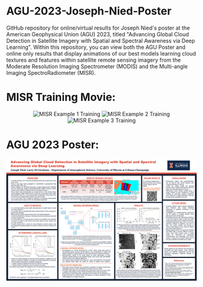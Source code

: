 # AGU-2023-Joseph-Nied-Poster
GitHub repository for online/virtual results for Joseph Nied's poster at the American Geophysical Union (AGU) 2023, titled "Advancing Global Cloud Detection in Satellite Imagery with Spatial and Spectral Awareness via Deep Learning". Within this repository, you can view both the AGU Poster and online only results that display animations of our best models learning cloud textures and features within satellite remote sensing imagery from the Moderate Resolution Imaging Spectrometer (MODIS) and the Multi-angle Imaging SpectroRadiometer (MISR).

# MISR Training Movie:
<p align="center">
<img src="https://github.com/jdn8608/AGU-2023-Joseph-Nied-Poster/blob/main/MISR/Example-1.gif" alt="MISR Example 1 Training" width="400" height="400" loop=1>
<img src="https://github.com/jdn8608/AGU-2023-Joseph-Nied-Poster/blob/main/MISR/Example-2.gif" alt="MISR Example 2 Training" width="400" height="400" loop=1>
<img src="https://github.com/jdn8608/AGU-2023-Joseph-Nied-Poster/blob/main/MISR/Example-3.gif" alt="MISR Example 3 Training" width="400" height="400" loop=1>
</p>

# AGU 2023 Poster:

<img src="https://github.com/jdn8608/AGU-2023-Joseph-Nied-Poster/blob/main/POSTER/Joseph_Nied-AGU%2BMISR-2023.png" alt="AGU 2023 Poster - Joseph Nied">
